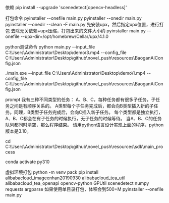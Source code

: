 依赖
pip install --upgrade 'scenedetect[opencv-headless]'

打包命令
pyinstaller --onefile main.py
pyinstaller --onedir main.py
pyinstaller --onedir --clean -F main.py
先安装upx，然后指定upx位置，进行打包
去除无关依赖+upx压缩，打包出来的文件大小约
pyinstaller main.py --onefile --upx-dir=/opt/homebrew/Cellar/upx/4.1.0


python测试命令
python main.py --input_file C:\Users\Administrator\Desktop\demo\3.mp4 --config_file C:\Users\Administrator\Desktop\github\novel_push\resources\BaoganAiConfig.json

./main.exe --input_file C:\Users\Administrator\Desktop\demo\1.mp4  --config_file C:\Users\Administrator\Desktop\github\novel_push\resources\BaoganAiConfig.json

prompt
我有三种不同类型的任务： A、B、C，每种任务都有很多子任务，子任务之间是有顺序关系的。
A类型每个子任务完成后，都会向B类型插入新的子任务。同理，B类型子任务完成后，会向C插入新子任务。
每个类型都是独立执行，A、B、C都会在有子任务的时候执行，无子任务的时候等待。
当A、B、C的任务队列都同时清空，那么程序结束。
请用python语言设计实现上面的程序，python版本是3.10。


cd C:\Users\Administrator\Desktop\github\novel_push\resources\sdk\main_process

conda activate py310

虚拟环境打包
python -m venv pack
pip install alibabacloud_imageenhan20190930 alibabacloud_tea_util alibabacloud_tea_openapi opencv-python GPUtil scenedetect numpy requests argparse
如果使用单目录打包，体积会到500+M
pyinstaller --onefile main.py
